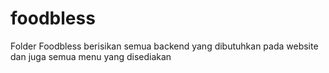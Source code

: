 # foodbless

Folder Foodbless berisikan semua backend yang dibutuhkan pada website dan juga semua menu yang disediakan
